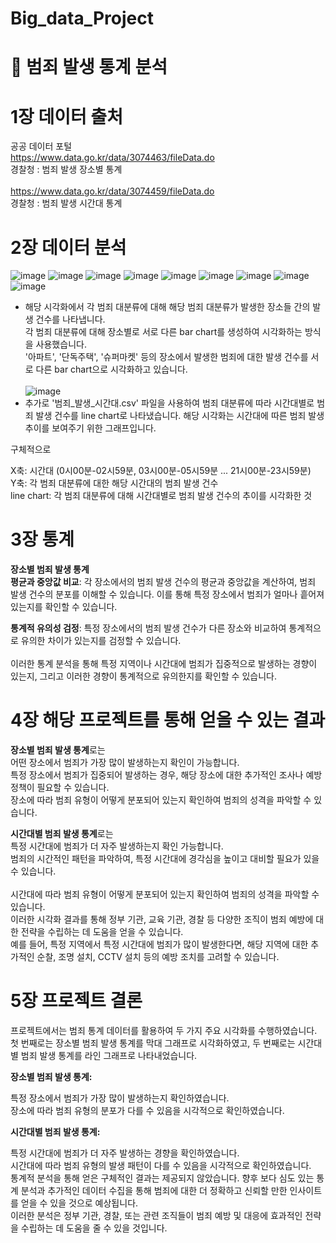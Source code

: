 # Big_data_Project
# :memo: 범죄 발생 통계 분석
# 1장 데이터 출처
공공 데이터 포털 <br>
https://www.data.go.kr/data/3074463/fileData.do<br>
경찰청 : 범죄 발생 장소별 통계 <br><br>
https://www.data.go.kr/data/3074459/fileData.do<br>
경찰청 : 범죄 발생 시간대 통계<br>
# 2장 데이터 분석
![image](https://github.com/fromsehyeon/Big_data_Project/assets/112607443/ad9d8003-8de4-4f61-b51c-448e41dcd579)
![image](https://github.com/fromsehyeon/Big_data_Project/assets/112607443/cc2ad0fa-7cc9-435e-b0ce-1d2c99f0cb95)
![image](https://github.com/fromsehyeon/Big_data_Project/assets/112607443/12ff0c05-747a-4690-8bf0-a4313af1aa73)
![image](https://github.com/fromsehyeon/Big_data_Project/assets/112607443/f14a0cc3-d0aa-42a7-9da9-fbbea9327a87)
![image](https://github.com/fromsehyeon/Big_data_Project/assets/112607443/e06777c6-fbe9-4576-8d39-264fda3138a5)
![image](https://github.com/fromsehyeon/Big_data_Project/assets/112607443/161cd416-9625-45bb-a15f-cf67083547ee)
![image](https://github.com/fromsehyeon/Big_data_Project/assets/112607443/f10f9b29-eb68-4641-8d39-7b395b8b78a5)
![image](https://github.com/fromsehyeon/Big_data_Project/assets/112607443/25a7679f-7dbc-4fbf-b1cf-fa686ca08538)
![image](https://github.com/fromsehyeon/Big_data_Project/assets/112607443/2d3a08b5-5778-4f1e-824a-c6bd24ea6c58)
- 해당 시각화에서 각 범죄 대분류에 대해 해당 범죄 대분류가 발생한 장소들 간의 발생 건수를 나타냅니다.<br>
각 범죄 대분류에 대해 장소별로 서로 다른 bar chart를 생성하여 시각화하는 방식을 사용했습니다.<br>
'아파트', '단독주택', '슈퍼마켓' 등의 장소에서 발생한 범죄에 대한 발생 건수를 서로 다른 bar chart으로 시각화하고 있습니다.<br><br>
![image](https://github.com/fromsehyeon/Big_data_Project/assets/112607443/f03785b0-1839-4dd5-9dfe-19d82470d3f7)
- 추가로 '범죄_발생_시간대.csv' 파일을 사용하여 범죄 대분류에 따라 시간대별로 범죄 발생 건수를 line chart로 나타냈습니다.
  해당 시각화는 시간대에 따른 범죄 발생 추이를 보여주기 위한 그래프입니다.

구체적으로

X축: 시간대 (0시00분-02시59분, 03시00분-05시59분 ... 21시00분-23시59분)<br>
Y축: 각 범죄 대분류에 대한 해당 시간대의 범죄 발생 건수<br>
line chart: 각 범죄 대분류에 대해 시간대별로 범죄 발생 건수의 추이를 시각화한 것

# 3장 통계 #
**장소별 범죄 발생 통계**<br>
**평균과 중앙값 비교**: 각 장소에서의 범죄 발생 건수의 평균과 중앙값을 계산하여, 범죄 발생 건수의 분포를 이해할 수 있습니다. 이를 통해 특정 장소에서 범죄가 얼마나 흩어져 있는지를 확인할 수 있습니다.

**통계적 유의성 검정**: 특정 장소에서의 범죄 발생 건수가 다른 장소와 비교하여 통계적으로 유의한 차이가 있는지를 검정할 수 있습니다. <br><br>
이러한 통계 분석을 통해 특정 지역이나 시간대에 범죄가 집중적으로 발생하는 경향이 있는지, 그리고 이러한 경향이 통계적으로 유의한지를 확인할 수 있습니다. 
# 4장 해당 프로젝트를 통해 얻을 수 있는 결과
**장소별 범죄 발생 통계**로는<br>
어떤 장소에서 범죄가 가장 많이 발생하는지 확인이 가능합니다.<br>
특정 장소에서 범죄가 집중되어 발생하는 경우, 해당 장소에 대한 추가적인 조사나 예방 정책이 필요할 수 있습니다.<br>
장소에 따라 범죄 유형이 어떻게 분포되어 있는지 확인하여 범죄의 성격을 파악할 수 있습니다.<br>


**시간대별 범죄 발생 통계**로는<br>
특정 시간대에 범죄가 더 자주 발생하는지 확인 가능합니다.<br>
범죄의 시간적인 패턴을 파악하여, 특정 시간대에 경각심을 높이고 대비할 필요가 있을 수 있습니다.<br><br>
시간대에 따라 범죄 유형이 어떻게 분포되어 있는지 확인하여 범죄의 성격을 파악할 수 있습니다.<br>
이러한 시각화 결과를 통해 정부 기관, 교육 기관, 경찰 등 다양한 조직이 범죄 예방에 대한 전략을 수립하는 데 도움을 얻을 수 있습니다.<br>
예를 들어, 특정 지역에서 특정 시간대에 범죄가 많이 발생한다면, 해당 지역에 대한 추가적인 순찰, 조명 설치, CCTV 설치 등의 예방 조치를 고려할 수 있습니다.

# 5장 프로젝트 결론 #
프로젝트에서는 범죄 통계 데이터를 활용하여 두 가지 주요 시각화를 수행하였습니다.<br>
첫 번째로는 장소별 범죄 발생 통계를 막대 그래프로 시각화하였고, 두 번째로는 시간대별 범죄 발생 통계를 라인 그래프로 나타내었습니다.

**장소별 범죄 발생 통계:**


특정 장소에서 범죄가 가장 많이 발생하는지 확인하였습니다.<br>
장소에 따라 범죄 유형의 분포가 다를 수 있음을 시각적으로 확인하였습니다.<br>

**시간대별 범죄 발생 통계:**

특정 시간대에 범죄가 더 자주 발생하는 경향을 확인하였습니다.<br>
시간대에 따라 범죄 유형의 발생 패턴이 다를 수 있음을 시각적으로 확인하였습니다.<br>
통계적 분석을 통해 얻은 구체적인 결과는 제공되지 않았습니다. 향후 보다 심도 있는 통계 분석과 추가적인 데이터 수집을 통해 범죄에 대한 더 정확하고 신뢰할 만한 인사이트를 얻을 수 있을 것으로 예상됩니다.<br>
이러한 분석은 정부 기관, 경찰, 또는 관련 조직들이 범죄 예방 및 대응에 효과적인 전략을 수립하는 데 도움을 줄 수 있을 것입니다.
